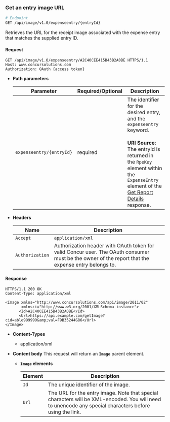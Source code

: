 ### Get an entry image URL

```bash
# Endpoint
GET /api/image/v1.0/expenseentry/{entryId}
```

Retrieves the URL for the receipt image associated with the expense entry that matches the supplied entry ID.

#### Request

```http
GET /api/image/v1.0/expenseentry/A2C40CEE415B43B2A0BE HTTPS/1.1
Host: www.concursolutions.com
Authorization: OAuth {access token}
```

* **Path parameters**

  | Parameter | Required/Optional | Description |
  |-----------|-----------|---------------------|
  | `expenseentry/{entryId}` | required | The identifier for the desired entry, and the `expenseentry` keyword. <br><br> **URI Source**: The entryId is returned in the `RpeKey` element within the `ExpenseEntry` element of the [Get Report Details](/api-reference/expense/expense-report/expense-report-get.html) response. |

* **Headers**

  | Name | Description |
  | ---- | ----------- |
  | `Accept` | `application/xml` |
  | `Authorization` | Authorization header with OAuth token for valid Concur user. The OAuth consumer must be the owner of the report that the expense entry belongs to. |

#### Response

```http
HTTPS/1.1 200 OK
Content-Type: application/xml

<Image xmlns="http://www.concursolutions.com/api/image/2011/02"
       xmlns:i="http://www.w3.org/2001/XMLSchema-instance">
      <Id>A2C40CEE415B43B2A0BE</Id>
      <Url>https://api.example.com/getImage?cid=able999999&amp;val=F9B35244G86</Url>
</Image>
```

* **Content-Types**
  * application/xml
* **Content body**
  This request will return an **`Image`** parent element.

  * **`Image` elements**

    | Element |  Description |
    |-----------|---------------------|
    | `Id` | The unique identifier of the image. |
    | `Url` | The URL for the entry image. Note that special characters will be XML-encoded. You will need to unencode any special characters before using the link.|

